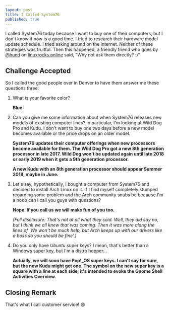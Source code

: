 ```yaml
---
layout: post
title: I Called System76
published: true
---
```


I called System76 today because I want to buy one of their computers, but I don't know if now is a good time. I tried to research their hardware model update schedule. I tried asking around on the internet. Neither of these strategies was fruitful. Then this happened, a friendly friend who goes by [@hund](https://linuxrocks.online/@hund) on [linuxrocks.online](https://linuxrocks.online) said, "Why not ask them directly? :)"

## Challenge Accepted

So I called the good people over in Denver to have them answer me these questions three:

1. What is your favorite color?

	**Blue.**

1. Can you give me some information about when System76 releases new models of existing computer lines? In particular, I'm looking at Wild Dog Pro and Kudu. I don't want to buy one two days before a new model becomes available or the price drops on an older 
model.

	**System76 updates their computer offerings when new processors become available for them. The Wild Dog Pro got a new 8th generation processor in late 2017. Wild Dog won't be updated again until late 2018 or early 2019 when it gets a 9th generation processor.**

	**A new Kudu with an 8th generation processor should appear Summer 2018, maybe in June.**

1. Let's say, hypothetically, I bought a computer from System76 and decided to install Arch Linux on it. If I find myself completely stumped regarding some problem and the Arch community snubs be because I'm a noob can I call you guys with questions?

	**Nope. If you call us we will make fun of you too.**

	*(Full disclosure: That's not at all what they said. Well, they did say no, but I think we all knew that was coming. Then it was more along the lines of 'We won't be much help, but Arch keeps up with our drivers like a boss so you should be fine'.)*

1. Do you only have *Ubuntu* super keys? I mean, that's better than a Windows super key, but I'm a distro hopper...

	**Actually, we will soon have Pop!_OS super keys. I can't say for sure, but the new Kudu might get one. The symbol on the new super key is a square with a line at each side; it's intended to evoke the Gnome Shell Activities Overview.**

## Closing Remark

That's what I call customer service! :smile:

